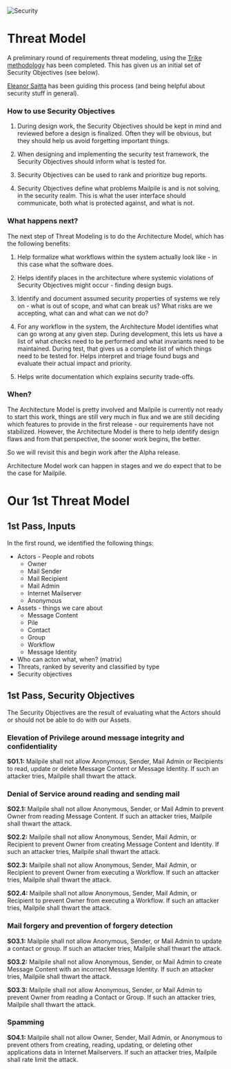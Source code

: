 ![Security](https://github.com/pagekite/Mailpile/wiki/images/page-security.png)

# Threat Model

A preliminary round of requirements threat modeling, using the [Trike
methodology](http://octotrike.org/) has been completed.  This has given
us an initial set of Security Objectives (see below).

[Eleanor Saitta](https://twitter.com/Dymaxion) has been guiding this
process (and being helpful about security stuff in general).


### How to use Security Objectives

1. During design work, the Security Objectives should be kept in mind and
reviewed before a design is finalized.  Often they will be obvious, but they
should help us avoid forgetting important things.

2. When designing and implementing the security test framework, the Security
Objectives should inform what is tested for.

3. Security Objectives can be used to rank and prioritize bug reports.

4. Security Objectives define what problems Mailpile is and is not solving, in
the security realm. This is what the user interface should communicate, both
what is protected against, and what is not.


### What happens next?

The next step of Threat Modeling is to do the Architecture Model, which has
the following benefits:

1. Help formalize what workflows within the system actually look like - in
   this case what the software does.

2. Helps identify places in the architecture where systemic violations of
   Security Objectives might occur - finding design bugs.

3. Identify and document assumed security properties of systems we rely on -
   what is out of scope, and what can break us? What risks are we accepting,
   what can and what can we not do?

4. For any workflow in the system, the Architecture Model identifies what can
   go wrong at any given step. During development, this lets us have a list of
   what checks need to be performed and what invariants need to be maintained.
   During test, that gives us a complete list of which things need to be
   tested for. Helps interpret and triage found bugs and evaluate their actual
   impact and priority.

5. Helps write documentation which explains security trade-offs.


### When?

The Architecture Model is pretty involved and Mailpile is currently not ready
to start this work, things are still very much in flux and we are still
deciding which features to provide in the first release - our requirements
have not stabilized. However, the Architecture Model is there to help identify
design flaws and from that perspective, the sooner work begins, the better.

So we will revisit this and begin work after the Alpha release.

Architecture Model work can happen in stages and we do expect that to be the
case for Mailpile.


# Our 1st Threat Model

## 1st Pass, Inputs

In the first round, we identified the following things:

* Actors - People and robots
   * Owner
   * Mail Sender
   * Mail Recipient
   * Mail Admin
   * Internet Mailserver
   * Anonymous
* Assets - things we care about
   * Message Content
   * Pile
   * Contact
   * Group
   * Workflow
   * Message Identity
* Who can acton what, when? (matrix)
* Threats, ranked by severity and classified by type
* Security objectives


## 1st Pass, Security Objectives

The Security Objectives are the result of evaluating what the Actors
should or should not be able to do with our Assets.

### Elevation of Privilege around message integrity and confidentiality

**SO1.1:** Mailpile shall not allow Anonymous, Sender, Mail Admin or
Recipients to read, update or delete Message Content or Message Identity. If
such an attacker tries, Mailpile shall thwart the attack.

### Denial of Service around reading and sending mail

**SO2.1:** Mailpile shall not allow Anonymous, Sender, or Mail Admin to prevent
Owner from reading Message Content. If such an attacker tries, Mailpile shall
thwart the attack.

**SO2.2:** Mailpile shall not allow Anonymous, Sender, Mail Admin, or
Recipient to prevent Owner from creating Message Content and Identity. If such
an attacker tries, Mailpile shall thwart the attack.

**SO2.3:** Mailpile shall not allow Anonymous, Sender, Mail Admin, or Recipient
to prevent Owner from executing a Workflow. If such an attacker tries,
Mailpile shall thwart the attack.

**SO2.4:** Mailpile shall not allow Anonymous, Sender, Mail Admin, or Recipient
to prevent Owner from executing a Workflow. If such an attacker tries,
Mailpile shall thwart the attack.

### Mail forgery and prevention of forgery detection

**SO3.1:** Mailpile shall not allow Anonymous, Sender, or Mail Admin to update
a contact or group. If such an attacker tries, Mailpile shall thwart the
attack.

**SO3.2:** Mailpile shall not allow Anonymous, Sender, or Mail Admin to create
Message Content with an incorrect Message Identity. If such an attacker tries,
Mailpile shall thwart the attack.

**SO3.3:** Mailpile shall not allow Anonymous, Sender, or Mail Admin to
prevent Owner from reading a Contact or Group. If such an attacker tries,
Mailpile shall thwart the attack.

### Spamming

**SO4.1:** Mailpile shall not allow Owner, Sender, Mail Admin, or Anonymous to
prevent others from creating, reading, updating, or deleting other
applications data in Internet Mailservers. If such an attacker tries, Mailpile
shall rate limit the attack.


